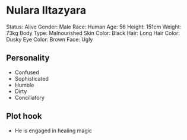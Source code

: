 # Nulara Iltazyara

Status: Alive
Gender: Male
Race: Human
Age: 56
Height: 151cm
Weight: 73kg
Body Type: Malnourished
Skin Color: Black
Hair: Long
Hair Color: Dusky
Eye Color: Brown
Face: Ugly

## Personality

- Confused
- Sophisticated
- Humble
- Dirty
- Conciliatory

## Plot hook

- He is engaged in healing magic